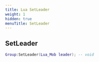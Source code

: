 ```yaml
---
title: Lua SetLeader
weight: 1
hidden: true
menuTitle: SetLeader
---
```

## SetLeader
```lua
Group:SetLeader(Lua_Mob leader); -- void
```